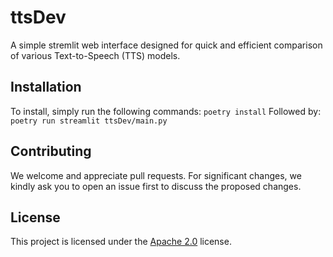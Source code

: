 # ttsDev
A simple stremlit web interface designed for quick and efficient comparison of various Text-to-Speech (TTS) models. 

## Installation
To install, simply run the following commands:
`poetry install`
Followed by:
`poetry run streamlit ttsDev/main.py`

## Contributing
We welcome and appreciate pull requests. For significant changes, we kindly ask you to open an issue first to discuss the proposed changes.

## License
This project is licensed under the [Apache 2.0](https://choosealicense.com/licenses/apache-2.0/) license.

